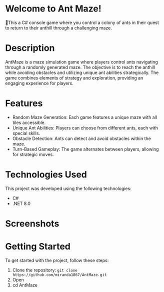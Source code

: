 # Welcome to Ant Maze! 

🐜This a C# console game where you control a colony of ants in their quest to return to their anthill through a challenging maze.

# Description  
AntMaze is a maze simulation game where players control ants navigating through a randomly generated maze. The objective is to reach the anthill while avoiding obstacles and utilizing unique ant abilities strategically. The game combines elements of strategy and exploration, providing an engaging experience for players.

# Features
- Random Maze Generation: Each game features a unique maze with all tiles accessible.
- Unique Ant Abilities: Players can choose from different ants, each with special skills.
- Obstacle Detection: Ants can detect and avoid obstacles within the maze.
- Turn-Based Gameplay: The game alternates between players, allowing for strategic moves.

# Technologies Used
This project was developed using the following technologies:
- C#
- .NET 8.0

# Screenshots

# Getting Started
To get started with the project, follow these steps:

1. Clone the repository:
```git clone https://github.com/miranda1867/AntMaze.git```
2. Open 
3. cd AntMaze
